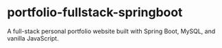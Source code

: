 # portfolio-fullstack-springboot
A full-stack personal portfolio website built with Spring Boot, MySQL, and vanilla JavaScript.
